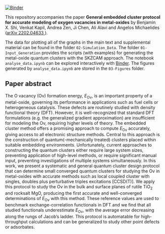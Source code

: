[![Binder](https://mybinder.org/badge_logo.svg)](https://mybinder.org/v2/gh/benshi97/Data_Embedded_Cluster_Protocol/HEAD?labpath=analyse_data.ipynb)

This repository accompanies the paper **General embedded cluster protocol for accurate modeling of oxygen vacancies in
metal-oxides** by Benjamin X. Shi, Venkat Kapil, Andrea Zen, Ji Chen, Ali Alavi and Angelos
Michaelides ([arXiv 2202.04633 ](https://arxiv.org/abs/2202.04633)).

The data for plotting all of the graphs in the main text and supplemental material can be found in the folder `02-Simulation_Data`. The folder `01-Input_Generation` provides the scripts (with examples) for generating the metal-oxide quantum clusters with the SKZCAM approach. The notebook `analyse_data.ipynb` can be explored interactively with [Binder](https://mybinder.org/v2/gh/benshi97/Data_Embedded_Cluster_Protocol/HEAD?labpath=analyse_data.ipynb). The figures generated by `analyse_data.ipynb` are stored in the `03-Figures` folder.


## Paper abstract

The O vacancy (Ov) formation energy, *E*<sub>Ov</sub>, is an important property of a metal-oxide, governing its performance in applications such as fuel cells or heterogeneous catalysis. These defects are routinely studied with density functional theory (DFT). However, it is well-recognized that standard DFT formulations (e.g. the generalized gradient approximation) are insufficient for modeling the Ov, requiring higher levels of theory. The embedded cluster method offers a promising approach to compute *E*<sub>Ov</sub> accurately, giving access to all electronic structure methods. Central to this approach is the construction of quantum(-mechanically treated) clusters placed within suitable embedding environments. Unfortunately, current approaches to constructing the quantum clusters either require large system sizes, preventing application of high-level methods, or require significant manual input, preventing investigations of multiple systems simultaneously. In this work, we present a systematic and general quantum cluster design protocol that can determine small converged quantum clusters for studying the Ov in metal-oxides with accurate methods such as local coupled cluster with singles, doubles plus perturbative triples excitations \[CCSD(T)\]. We apply this protocol to study the Ov in the bulk and surface planes of rutile TiO<sub>2</sub> and rocksalt MgO, producing the first accurate and well-converged determinations of *E*<sub>Ov</sub> with this method. These reference values are used to benchmark exchange-correlation functionals in DFT and we find that all studied functionals underestimate *E*<sub>Ov</sub>, with the average error decreasing along the rungs of Jacob’s ladder. This protocol is automatable for high-throughput calculations and can be generalized to study other point defects or adsorbates.
